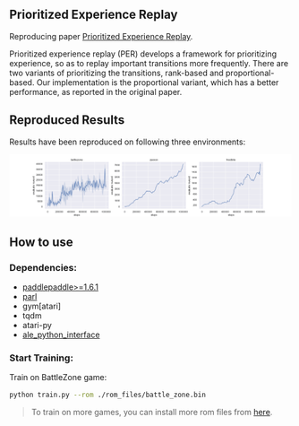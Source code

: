## Prioritized Experience Replay
Reproducing paper [Prioritized Experience Replay](https://arxiv.org/abs/1511.05952).

Prioritized experience replay (PER) develops a framework for prioritizing experience, so as to replay important transitions more frequently. There are two variants of prioritizing the transitions, rank-based and proportional-based. Our implementation is the proportional variant, which has a better performance, as reported in the original paper.

## Reproduced Results
Results have been reproduced on following three environments:

<p align="center">
  <img src=".figs/result.png"/>
</p>

## How to use

### Dependencies:
+ [paddlepaddle>=1.6.1](https://github.com/PaddlePaddle/Paddle)
+ [parl](https://github.com/PaddlePaddle/PARL)
+ gym[atari]
+ tqdm
+ atari-py
+ [ale_python_interface](https://github.com/mgbellemare/Arcade-Learning-Environment)


### Start Training:
Train on BattleZone game:
```bash
python train.py --rom ./rom_files/battle_zone.bin
```

> To train on more games, you can install more rom files from [here](https://github.com/openai/atari-py/tree/master/atari_py/atari_roms).
